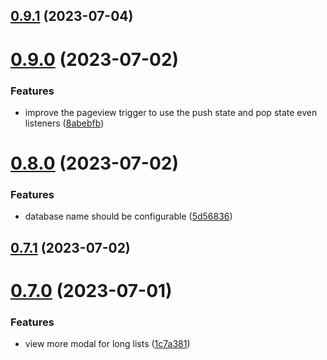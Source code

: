 ## [0.9.1](https://github.com/dotmethodme/storywise/compare/0.9.0...0.9.1) (2023-07-04)



# [0.9.0](https://github.com/dotmethodme/storywise/compare/0.8.0...0.9.0) (2023-07-02)


### Features

* improve the pageview trigger to use the push state and pop state even listeners ([8abebfb](https://github.com/dotmethodme/storywise/commit/8abebfb3bafc5f7c2be3e5c21b14f5f57f705334))



# [0.8.0](https://github.com/dotmethodme/storywise/compare/0.7.1...0.8.0) (2023-07-02)


### Features

* database name should be configurable ([5d56836](https://github.com/dotmethodme/storywise/commit/5d56836e1df50bedcabc1c082c150ccd46ac0ceb))



## [0.7.1](https://github.com/dotmethodme/storywise/compare/0.7.0...0.7.1) (2023-07-02)



# [0.7.0](https://github.com/dotmethodme/storywise/compare/0.6.1...0.7.0) (2023-07-01)


### Features

* view more modal for long lists ([1c7a381](https://github.com/dotmethodme/storywise/commit/1c7a3815b022cb01ebc24f1693bfb970e5b2fc36))



